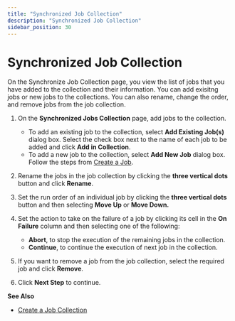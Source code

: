 ```yaml
---
title: "Synchronized Job Collection"
description: "Synchronized Job Collection"
sidebar_position: 30
---
```


# Synchronized Job Collection

On the Synchronize Job Collection page, you view the list of jobs that you have added to the
collection and their information. You can add exisitng jobs or new jobs to the collections. You can
also rename, change the order, and remove jobs from the job collection.

1. On the **Synchronized Jobs Collection** page, add jobs to the collection.

    - To add an existing job to the collection, select **Add Existing Job(s)** dialog box. Select
      the check box next to the name of each job to be added and click **Add in Collection**.
    - To add a new job to the collection, select **Add New Job** dialog box. Follow the steps from
      [Create a Job](/docs/directorymanager/11.0/portal/synchronize/create/create.md).

2. Rename the jobs in the job collection by clicking the **three vertical dots** button and click
   **Rename**.
3. Set the run order of an individual job by clicking the **three vertical dots** button and then
   selecting **Move Up** or **Move Down.**
4. Set the action to take on the failure of a job by clicking its cell in the **On Failure** column
   and then selecting one of the following:

    - **Abort**, to stop the execution of the remaining jobs in the collection.
    - **Continue**, to continue the execution of next job in the collection.

5. If you want to remove a job from the job collection, select the required job and click
   **Remove**.
6. Click **Next Step** to continue.

**See Also**

- [Create a Job Collection ](/docs/directorymanager/11.0/portal/synchronize/create/create_1.md)
